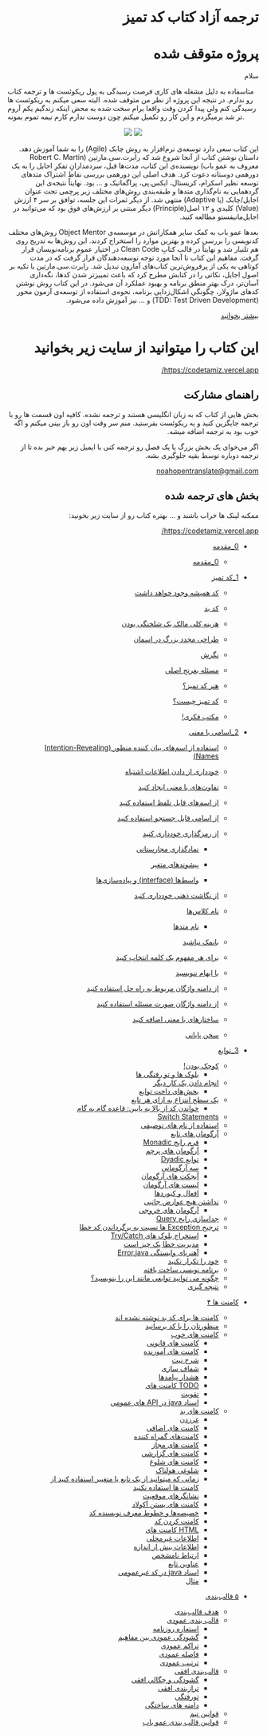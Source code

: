 
<h1 dir="rtl"> ترجمه آزاد کتاب کد تمیز</h1>
<h1 dir="rtl">پروژه متوقف شده</h1>
<p dir="rtl">
سلام
  
متاسفاده به دلیل مشغله های کاری فرصت رسیدگی به پول ریکوئست ها و ترجمه کتاب رو ندارم.
در نتبجه این پروژه از نظر من متوقف شده.
البته سعی میکنم به ریکوئست ها رسیدگی کنم ولی پیدا کردن وقت واقعا برام سخت شده 
به محض اینکه زندگیم یکم آروم تر شد برمیگردم و این کار رو تکمیل میکنم چون دوست ندارم کارم نیمه تموم بمونه.
</p>
<div dir="rtl">
<p align="center">
  <img src="https://octodex.github.com/images/yaktocat
</p>
 
این پروژه یک کار گروهی برای ترجمه آزاد یکی از بهترین کتاب های برنامه نویسیه.

<details>
    <summary>درباره کتاب</summary>
    <p align="center">
         <img src="https://techbeacon.com/sites/default/files/styles/social/public/robert-uncle-bob-martin-agile-manifesto-interview.jpg?itok=PYXMi5Zl"/>
    </p>
     این کتاب سعی دارد توسعه‌ی نرم‌افزار به روش چابک (Agile) را به شما آموزش دهد. داستان نوشتن کتاب از آنجا شروع شد که رابرت.سی.مارتین (Robert C. Martin معروف به عمو باب) نویسنده‌ی این کتاب، مدت‌ها قبل، سردمدارانِ تفکرِ اجایل را به یک دورهمی دوستانه دعوت کرد. هدف اصلی این دورهمی بررسی نقاط اشتراک متدهای توسعه نظیر اسکرام، کریستال، ایکس.پی، پراگماتیک و … بود. نهایتاً نتیجه‌ی این گردهمایی به نام‌گذاری متدها و طبقه‌بندی روش‌های مختلف زیر پرچمی تحت عنوان اجایل/چابک (یا Adaptive) منتهی شد. از دیگر ثمرات این جلسه، توافق بر سر ۴ ارزش (Value) کلیدی و ۱۲ اصل(Principle) دیگر مبتنی بر ارزش‌های فوق بود که می‌توانید در اجایل‌مانیفستو مطالعه کنید.

بعدها عمو باب به کمک سایر همکارانش در موسسه‌ی Object Mentor روش‌های مختلف کدنویسی را بررسی کرده و بهترین موارد را استخراج کردند. این روش‌ها به تدریج روی هم تلنبار شد و نهایتاً در قالب کتابِ Clean Code در اختیار عموم برنامه‌نویسان قرار گرفت. مفاهیم این کتاب تا آنجا مورد توجه توسعه‌دهندگان قرار گرفت که در مدت کوتاهی به یکی از پرفروش‌ترین کتاب‌های آمازون تبدیل شد. رابرت.سی.مارتین با تکیه بر اصول اجایل، نکاتی را در کتابش مطرح کرد که باعث تمییزتر شدن کدها، نگه‌داری آسان‌تر، درک بهتر منطق برنامه و بهبود عملکرد آن می‌شود. در این کتاب روش نوشتن کدهای ماژولار، چگونگی اشکال‌زدایی برنامه، نحوه‌ی استفاده از توسعه‌ی آزمون محور (TDD: Test Driven Development) و … نیز آموزش داده می‌شود.

<a href="https://skaarp.com/clean-code-%DA%A9%D8%AA%D8%A7%D8%A8%DB%8C-%D9%88%D8%A7%D8%AC%D8%A8/">بیشتر بخوانید</a>
    
</details>

# این کتاب را میتوانید از سایت زیر بخوانید
https://codetamiz.vercel.app/

## راهنمای مشارکت
بخش هایی از کتاب که به زبان انگلیسی هستند و ترجمه نشده. کافیه اون قسمت ها رو با ترجمه جایگزین کنید و یه ریکوئست بفرستید. منم سر وقت اون رو باز بینی میکنم و اگه خوب بود به ترجمه اضافه میشه.

اگر می‌خوای یک بخش بزرگ یا یک فصل رو ترجمه کنی با ایمیل زیر بهم خبر بده تا از ترجمه دوباره توسط بقیه جلوگیری بشه.   

<a dir="ltr" href="mailto:noahopentranslate@gmail.com">noahopentranslate@gmail.com</a>
 
## بخش های ترجمه شده

ممکنه لینک ها خراب باشند و ...
بهتره کتاب رو از سایت زیر بخونید:

https://codetamiz.vercel.app/


* [0_مقدمه](0_introduction(completed)/introduction.md)
  * [0_مقدمه](0_introduction(completed)/introduction.md)
* [1_کد تمیز](1_Clean_Code(completed)/clean-code.md)

  * [کد همیشه وجود خواهد داشت](1_Clean_Code(completed)/clean-code.md#%DA%A9%D8%AF-%D9%87%D9%85%DB%8C%D8%B4%D9%87-%D9%88%D8%AC%D9%88%D8%AF-%D8%AE%D9%88%D8%A7%D9%87%D8%AF-%D8%AF%D8%A7%D8%B4%D8%AA)
  
  * [کد بد](1_Clean_Code(completed)/clean-code.md#%DA%A9%D8%AF-%D8%A8%D8%AF)
  
  * [هزینه کلی مالک یک شلختگی بودن](1_Clean_Code(completed)/clean-code.md#%D9%87%D8%B2%DB%8C%D9%86%D9%87-%DA%A9%D9%84%DB%8C-%D9%85%D8%A7%D9%84%DA%A9-%DB%8C%DA%A9-%D8%B4%D9%84%D8%AE%D8%AA%DA%AF%DB%8C-%D8%A8%D9%88%D8%AF%D9%86)
  
  * [طراحی مجدد بزرگ در اسمان](1_Clean_Code(completed)/clean-code.md#%D8%B7%D8%B1%D8%A7%D8%AD%DB%8C-%D9%85%D8%AC%D8%AF%D8%AF-%D8%A8%D8%B2%D8%B1%DA%AF-%D8%AF%D8%B1-%D8%A7%D8%B3%D9%85%D8%A7%D9%86)
  
  * [نگرش](1_Clean_Code(completed)/clean-code.md#%D9%86%DA%AF%D8%B1%D8%B4)
  
  * [مسئله بغرنج اصلی](1_Clean_Code(completed)/clean-code.md#%D9%85%D8%B3%D8%A6%D9%84%D9%87-%D8%A8%D8%BA%D8%B1%D9%86%D8%AC-%D8%A7%D8%B5%D9%84%DB%8C)
  
  * [هنر کد تمیز؟](1_Clean_Code(completed)/clean-code.md#%D9%87%D9%86%D8%B1-%DA%A9%D8%AF-%D8%AA%D9%85%DB%8C%D8%B2)
  
  * [کد تمیز چیست؟](1_Clean_Code(completed)/clean-code.md#%DA%A9%D8%AF-%D8%AA%D9%85%DB%8C%D8%B2-%DA%86%DB%8C%D8%B3%D8%AA)
  
  * [مکتب فکری!](1_Clean_Code(completed)/clean-code.md#%D9%85%DA%A9%D8%AA%D8%A8-%D9%81%DA%A9%D8%B1%DB%8C)
* [2\_اسامی با معنی](2_meaningful-names(completed)/meaningful-names.md)

  * [استفاده از اسم‌های بیان کننده منظور (Intention-Revealing Names)](2_meaningful-names(completed)/meaningful-names.md#%D8%A7%D8%B3%D8%AA%D9%81%D8%A7%D8%AF%D9%87-%D8%A7%D8%B2-%D8%A7%D8%B3%D9%85%D9%87%D8%A7%DB%8C-%D8%A8%DB%8C%D8%A7%D9%86-%DA%A9%D9%86%D9%86%D8%AF%D9%87-%D9%85%D9%86%D8%B8%D9%88%D8%B1-intention-revealing-names)
  
  * [خودداری از دادن اطلاعات اشتباه](2_meaningful-names(completed)/meaningful-names.md#%D8%AE%D9%88%D8%AF%D8%AF%D8%A7%D8%B1%DB%8C-%D8%A7%D8%B2-%D8%AF%D8%A7%D8%AF%D9%86-%D8%A7%D8%B7%D9%84%D8%A7%D8%B9%D8%A7%D8%AA-%D8%A7%D8%B4%D8%AA%D8%A8%D8%A7%D9%87)
  
  * [تفاوت‌های با معنی ایجاد کنید](2_meaningful-names(completed)/meaningful-names.md#%D8%AA%D9%81%D8%A7%D9%88%D8%AA%D9%87%D8%A7%DB%8C-%D8%A8%D8%A7-%D9%85%D8%B9%D9%86%DB%8C-%D8%A7%DB%8C%D8%AC%D8%A7%D8%AF-%DA%A9%D9%86%DB%8C%D8%AF)
  
  * [از اسم‌های قابل تلفظ استفاده کنید](2_meaningful-names(completed)/meaningful-names.md#%D8%A7%D8%B2-%D8%A7%D8%B3%D9%85%D9%87%D8%A7%DB%8C-%D9%82%D8%A7%D8%A8%D9%84-%D8%AA%D9%84%D9%81%D8%B8-%D8%A7%D8%B3%D8%AA%D9%81%D8%A7%D8%AF%D9%87-%DA%A9%D9%86%DB%8C%D8%AF)
  
  * [از اسامی قابل جستجو استفاده کنید](2_meaningful-names(completed)/meaningful-names.md#%D8%A7%D8%B2-%D8%A7%D8%B3%D8%A7%D9%85%DB%8C-%D9%82%D8%A7%D8%A8%D9%84-%D8%AC%D8%B3%D8%AA%D8%AC%D9%88-%D8%A7%D8%B3%D8%AA%D9%81%D8%A7%D8%AF%D9%87-%DA%A9%D9%86%DB%8C%D8%AF)
  
  * [از رمزگذاری خودداری کنید](2_meaningful-names(completed)/meaningful-names.md#%D8%A7%D8%B2-%D8%B1%D9%85%D8%B2%DA%AF%D8%B0%D8%A7%D8%B1%DB%8C-%D8%AE%D9%88%D8%AF%D8%AF%D8%A7%D8%B1%DB%8C-%DA%A9%D9%86%DB%8C%D8%AF)
  
    * [نمادگذاری مجارستانی](2_meaningful-names(completed)/meaningful-names.md#%D9%86%D9%85%D8%A7%D8%AF%DA%AF%D8%B0%D8%A7%D8%B1%DB%8C-%D9%85%D8%AC%D8%A7%D8%B1%D8%B3%D8%AA%D8%A7%D9%86%DB%8C)
    * [پیشوندهای متغیر](2_meaningful-names(completed)/meaningful-names.md#%D9%BE%DB%8C%D8%B4%D9%88%D9%86%D8%AF%D9%87%D8%A7%DB%8C-%D9%85%D8%AA%D8%BA%DB%8C%D8%B1)
  
    * [واسط‌ها (interface) و پیاده‌سازی‌ها](2_meaningful-names(completed)/meaningful-names.md#%D9%88%D8%A7%D8%B3%D8%B7%D9%87%D8%A7-interface-%D9%88-%D9%BE%DB%8C%D8%A7%D8%AF%D9%87%D8%B3%D8%A7%D8%B2%DB%8C%D9%87%D8%A7)
  
  * [از نگاشت ذهنی خودداری کنید](2_meaningful-names(completed)/meaningful-names.md#%D8%A7%D8%B2-%D9%86%DA%AF%D8%A7%D8%B4%D8%AA-%D8%B0%D9%87%D9%86%DB%8C-%D8%AE%D9%88%D8%AF%D8%AF%D8%A7%D8%B1%DB%8C-%DA%A9%D9%86%DB%8C%D8%AF)
  
  * [نام کلاس‌ها](2_meaningful-names(completed)/meaningful-names.md#%D9%86%D8%A7%D9%85-%DA%A9%D9%84%D8%A7%D8%B3%D9%87%D8%A7)
  
    * [نام متدها](2_meaningful-names(completed)/meaningful-names.md#%D9%86%D8%A7%D9%85-%D9%85%D8%AA%D8%AF%D9%87%D8%A7)
  
  * [بانمک نباشید](2_meaningful-names(completed)/meaningful-names.md#%D8%A8%D8%A7%D9%86%D9%85%DA%A9-%D9%86%D8%A8%D8%A7%D8%B4%DB%8C%D8%AF)
  
  * [برای هر مفهوم یک کلمه انتخاب کنید](2_meaningful-names(completed)/meaningful-names.md#%D8%A8%D8%B1%D8%A7%DB%8C-%D9%87%D8%B1-%D9%85%D9%81%D9%87%D9%88%D9%85-%DB%8C%DA%A9-%DA%A9%D9%84%D9%85%D9%87-%D8%A7%D9%86%D8%AA%D8%AE%D8%A7%D8%A8-%DA%A9%D9%86%DB%8C%D8%AF)
  
  * [با ایهام ننویسید](2_meaningful-names(completed)/meaningful-names.md#%D8%A8%D8%A7-%D8%A7%DB%8C%D9%87%D8%A7%D9%85-%D9%86%D9%86%D9%88%DB%8C%D8%B3%DB%8C%D8%AF)
  
  * [از دامنه واژگان مربوط به راه حل استفاده کنید](2_meaningful-names(completed)/meaningful-names.md#%D8%A7%D8%B2-%D8%AF%D8%A7%D9%85%D9%86%D9%87-%D9%88%D8%A7%DA%98%DA%AF%D8%A7%D9%86-%D9%85%D8%B1%D8%A8%D9%88%D8%B7-%D8%A8%D9%87-%D8%B1%D8%A7%D9%87-%D8%AD%D9%84-%D8%A7%D8%B3%D8%AA%D9%81%D8%A7%D8%AF%D9%87-%DA%A9%D9%86%DB%8C%D8%AF)
  
  * [از دامنه واژگان صورت مسئله استفاده کنید](2_meaningful-names(completed)/meaningful-names.md#%D8%A7%D8%B2-%D8%AF%D8%A7%D9%85%D9%86%D9%87-%D9%88%D8%A7%DA%98%DA%AF%D8%A7%D9%86-%D8%B5%D9%88%D8%B1%D8%AA-%D9%85%D8%B3%D8%A6%D9%84%D9%87-%D8%A7%D8%B3%D8%AA%D9%81%D8%A7%D8%AF%D9%87-%DA%A9%D9%86%DB%8C%D8%AF)
  
  * [ساختارهای با معنی اضافه کنید](2_meaningful-names(completed)/meaningful-names.md#%D8%B3%D8%A7%D8%AE%D8%AA%D8%A7%D8%B1%D9%87%D8%A7%DB%8C-%D8%A8%D8%A7-%D9%85%D8%B9%D9%86%DB%8C-%D8%A7%D8%B6%D8%A7%D9%81%D9%87-%DA%A9%D9%86%DB%8C%D8%AF)
  
  * [سخن پایانی](2_meaningful-names(completed)/meaningful-names.md#%D8%B3%D8%AE%D9%86-%D9%BE%D8%A7%DB%8C%D8%A7%D9%86%DB%8C)

* [3_توابع](3_Functions(completed)/3_Functions.md#%D8%AA%D9%88%D8%A7%D8%A8%D8%B9)

  * [کوچک بودن!](3_Functions(completed)/3_Functions.md#%DA%A9%D9%88%DA%86%DA%A9-%D8%A8%D9%88%D8%AF%D9%86)
    * [بلوک ها و تو رفتگی ها](3_Functions(completed)/3_Functions.md#%D8%A8%D9%84%D9%88%DA%A9-%D9%87%D8%A7-%D9%88-%D8%AA%D9%88-%D8%B1%D9%81%D8%AA%DA%AF%DB%8C-%D9%87%D8%A7)
  * [انجام دادن یک کار دیگر](3_Functions(completed)/3_Functions.md#%D8%A7%D9%86%D8%AC%D8%A7%D9%85-%D8%AF%D8%A7%D8%AF%D9%86-%DB%8C%DA%A9-%DA%A9%D8%A7%D8%B1-%D8%AF%DB%8C%DA%AF%D8%B1)
    * [بخش‌های داخت توابع](3_Functions(completed)/3_Functions.md#%D8%A8%D8%AE%D8%B4%D9%87%D8%A7%DB%8C-%D8%AF%D8%A7%D8%AE%D8%AA-%D8%AA%D9%88%D8%A7%D8%A8%D8%B9)
  * [یک سطح انتزاع به ازای هر تابع](3_Functions(completed)/3_Functions.md#%DB%8C%DA%A9-%D8%B3%D8%B7%D8%AD-%D8%A7%D9%86%D8%AA%D8%B2%D8%A7%D8%B9-%D8%A8%D9%87-%D8%A7%D8%B2%D8%A7%DB%8C-%D9%87%D8%B1-%D8%AA%D8%A7%D8%A8%D8%B9)
    * [خواندن کد از بالا به پایین: قاعده گام به گام](3_Functions(completed)/3_Functions.md#%D8%AE%D9%88%D8%A7%D9%86%D8%AF%D9%86-%DA%A9%D8%AF-%D8%A7%D8%B2-%D8%A8%D8%A7%D9%84%D8%A7-%D8%A8%D9%87-%D9%BE%D8%A7%DB%8C%DB%8C%D9%86-%D9%82%D8%A7%D8%B9%D8%AF%D9%87-%DA%AF%D8%A7%D9%85-%D8%A8%D9%87-%DA%AF%D8%A7%D9%85)
  * [Switch Statements](3_Functions(completed)/3_Functions.md#switch-statements)
  * [استفاده از نام های توصیفی](3_Functions(completed)/3_Functions.md#%D8%A7%D8%B3%D8%AA%D9%81%D8%A7%D8%AF%D9%87-%D8%A7%D8%B2-%D9%86%D8%A7%D9%85-%D9%87%D8%A7%DB%8C-%D8%AA%D9%88%D8%B5%DB%8C%D9%81%DB%8C)
  * [آرگومان های تابع](3_Functions(completed)/3_Functions.md#%D8%A2%D8%B1%DA%AF%D9%88%D9%85%D8%A7%D9%86-%D9%87%D8%A7%DB%8C-%D8%AA%D8%A7%D8%A8%D8%B9)
    * [فرم رایج Monadic](3_Functions(completed)/3_Functions.md#%D9%81%D8%B1%D9%85-%D8%B1%D8%A7%DB%8C%D8%AC-monadic)
    * [آرگومان های پرچم](3_Functions(completed)/3_Functions.md#%D8%A2%D8%B1%DA%AF%D9%88%D9%85%D8%A7%D9%86-%D9%87%D8%A7%DB%8C-%D9%BE%D8%B1%DA%86%D9%85)
    * [توابع Dyadic](3_Functions(completed)/3_Functions.md#%D8%AA%D9%88%D8%A7%D8%A8%D8%B9-dyadic)
    * [سه آرگومانی](3_Functions(completed)/3_Functions.md#%D8%B3%D9%87-%D8%A2%D8%B1%DA%AF%D9%88%D9%85%D8%A7%D9%86%DB%8C)
    * [آبجکت های آرگومان](3_Functions(completed)/3_Functions.md#%D8%A2%D8%A8%D8%AC%DA%A9%D8%AA-%D9%87%D8%A7%DB%8C-%D8%A2%D8%B1%DA%AF%D9%88%D9%85%D8%A7%D9%86)
    * [لیست های آرگومان](3_Functions(completed)/3_Functions.md#%D9%84%DB%8C%D8%B3%D8%AA-%D9%87%D8%A7%DB%8C-%D8%A2%D8%B1%DA%AF%D9%88%D9%85%D8%A7%D9%86)
    * [افعال و کیوردها](3_Functions(completed)/3_Functions.md#%D8%A7%D9%81%D8%B9%D8%A7%D9%84-%D9%88-%DA%A9%DB%8C%D9%88%D8%B1%D8%AF%D9%87%D8%A7)
  * [نداشتن هیچ عوارض جانبی](3_Functions(completed)/3_Functions.md#%D9%86%D8%AF%D8%A7%D8%B4%D8%AA%D9%86-%D9%87%DB%8C%DA%86-%D8%B9%D9%88%D8%A7%D8%B1%D8%B6-%D8%AC%D8%A7%D9%86%D8%A8%DB%8C)
    * [آرگومان های خروجی](3_Functions(completed)/3_Functions.md#%D8%A2%D8%B1%DA%AF%D9%88%D9%85%D8%A7%D9%86-%D9%87%D8%A7%DB%8C-%D8%AE%D8%B1%D9%88%D8%AC%DB%8C)
  * [جداسازی رایج Query](3_Functions(completed)/3_Functions.md#%D8%AC%D8%AF%D8%A7%D8%B3%D8%A7%D8%B2%DB%8C-%D8%B1%D8%A7%DB%8C%D8%AC-query)
  * [ترجیح Exception ها نسبت به برگرداندن کد خطا](3_Functions(completed)/3_Functions.md#%D8%AA%D8%B1%D8%AC%DB%8C%D8%AD-exception-%D9%87%D8%A7-%D9%86%D8%B3%D8%A8%D8%AA-%D8%A8%D9%87-%D8%A8%D8%B1%DA%AF%D8%B1%D8%AF%D8%A7%D9%86%D8%AF%D9%86-%DA%A9%D8%AF-%D8%AE%D8%B7%D8%A7)
    * [استخراج بلوک های Try/Catch](3_Functions(completed)/3_Functions.md#%D8%A7%D8%B3%D8%AA%D8%AE%D8%B1%D8%A7%D8%AC-%D8%A8%D9%84%D9%88%DA%A9-%D9%87%D8%A7%DB%8C-trycatch)
    * [مدیریت خطا یک چیز است](3_Functions(completed)/3_Functions.md#%D9%85%D8%AF%DB%8C%D8%B1%DB%8C%D8%AA-%D8%AE%D8%B7%D8%A7-%DB%8C%DA%A9-%DA%86%DB%8C%D8%B2-%D8%A7%D8%B3%D8%AA)
    * [آهنربای وابستگی Error.java](3_Functions(completed)/3_Functions.md#%D8%A2%D9%87%D9%86%D8%B1%D8%A8%D8%A7%DB%8C-%D9%88%D8%A7%D8%A8%D8%B3%D8%AA%DA%AF%DB%8C-errorjava)
  * [خود را تکرار نکنید](3_Functions(completed)/3_Functions.md#%D8%AE%D9%88%D8%AF-%D8%B1%D8%A7-%D8%AA%DA%A9%D8%B1%D8%A7%D8%B1-%D9%86%DA%A9%D9%86%DB%8C%D8%AF)
  * [برنامه نویسی ساخت یافته](3_Functions(completed)/3_Functions.md#%D8%A8%D8%B1%D9%86%D8%A7%D9%85%D9%87-%D9%86%D9%88%DB%8C%D8%B3%DB%8C-%D8%B3%D8%A7%D8%AE%D8%AA-%DB%8C%D8%A7%D9%81%D8%AA%D9%87)
  * [چگونه می توانید توابعی مانند این را بنویسید؟](3_Functions(completed)/3_Functions.md#%DA%86%DA%AF%D9%88%D9%86%D9%87-%D9%85%DB%8C-%D8%AA%D9%88%D8%A7%D9%86%DB%8C%D8%AF-%D8%AA%D9%88%D8%A7%D8%A8%D8%B9%DB%8C-%D9%85%D8%A7%D9%86%D9%86%D8%AF-%D8%A7%DB%8C%D9%86-%D8%B1%D8%A7-%D8%A8%D9%86%D9%88%DB%8C%D8%B3%DB%8C%D8%AF)
  * [نتیجه گیری](3_Functions(completed)/3_Functions.md#%D9%86%D8%AA%DB%8C%D8%AC%D9%87-%DA%AF%DB%8C%D8%B1%DB%8C)
  
* [کامنت ها ۴](4_Comments(completed)/4_Comments.md#%DA%A9%D8%A7%D9%85%D9%86%D8%AA-%D9%87%D8%A7-%DB%B4) 
  * [کامنت ها برای کد بد نوشته نشده اند](4_Comments(completed)/4_Comments.md#%DA%A9%D8%A7%D9%85%D9%86%D8%AA-%D9%87%D8%A7-%D8%A8%D8%B1%D8%A7%DB%8C-%DA%A9%D8%AF-%D8%A8%D8%AF-%D9%86%D9%88%D8%B4%D8%AA%D9%87-%D9%86%D8%B4%D8%AF%D9%87-%D8%A7%D9%86%D8%AF)
  * [منظورتان را با کد برسانید](4_Comments(completed)/4_Comments.md#%D9%85%D9%86%D8%B8%D9%88%D8%B1%D8%AA%D8%A7%D9%86-%D8%B1%D8%A7-%D8%A8%D8%A7-%DA%A9%D8%AF-%D8%A8%D8%B1%D8%B3%D8%A7%D9%86%DB%8C%D8%AF)
   * [کامنت های خوب](4_Comments(completed)/4_Comments.md#%DA%A9%D8%A7%D9%85%D9%86%D8%AA-%D9%87%D8%A7%DB%8C-%D8%AE%D9%88%D8%A8)
      * [کامنت های قانونی](4_Comments(completed)/4_Comments.md#%DA%A9%D8%A7%D9%85%D9%86%D8%AA-%D9%87%D8%A7%DB%8C-%D9%82%D8%A7%D9%86%D9%88%D9%86%DB%8C)
      * [کامنت های آموزنده](4_Comments(completed)/4_Comments.md#%DA%A9%D8%A7%D9%85%D9%86%D8%AA-%D9%87%D8%A7%DB%8C-%D8%A2%D9%85%D9%88%D8%B2%D9%86%D8%AF%D9%87)
      * [شرح نیت](4_Comments(completed)/4_Comments.md#%D8%B4%D8%B1%D8%AD-%D9%86%DB%8C%D8%AA)
      * [شفاف سازی](4_Comments(completed)/4_Comments.md#%D8%B4%D9%81%D8%A7%D9%81-%D8%B3%D8%A7%D8%B2%DB%8C)
      * [هشدار پیامدها](4_Comments(completed)/4_Comments.md#%D9%87%D8%B4%D8%AF%D8%A7%D8%B1-%D9%BE%DB%8C%D8%A7%D9%85%D8%AF%D9%87%D8%A7)
      * [TODO کامنت های](4_Comments(completed)/4_Comments.md#todo-%DA%A9%D8%A7%D9%85%D9%86%D8%AA-%D9%87%D8%A7%DB%8C)
      * [تقویت](4_Comments(completed)/4_Comments.md#%D8%AA%D9%82%D9%88%DB%8C%D8%AA)
      * [اسناد java در API های عمومی](4_Comments(completed)/4_Comments.md#%D8%A7%D8%B3%D9%86%D8%A7%D8%AF-java-%D8%AF%D8%B1-api-%D9%87%D8%A7%DB%8C-%D8%B9%D9%85%D9%88%D9%85%DB%8C)
   * [کامنت های بد](4_Comments(completed)/4_Comments.md#%DA%A9%D8%A7%D9%85%D9%86%D8%AA-%D9%87%D8%A7%DB%8C-%D8%A8%D8%AF)
      * [غرزدن](4_Comments(completed)/4_Comments.md#%D8%BA%D8%B1%D8%B2%D8%AF%D9%86)
      * [کامنت های اضافی](4_Comments(completed)/4_Comments.md#%DA%A9%D8%A7%D9%85%D9%86%D8%AA-%D9%87%D8%A7%DB%8C-%D8%A7%D8%B6%D8%A7%D9%81%DB%8C)
      * [کامنت‌های گمراه کننده](4_Comments(completed)/4_Comments.md#%DA%A9%D8%A7%D9%85%D9%86%D8%AA%D9%87%D8%A7%DB%8C-%DA%AF%D9%85%D8%B1%D8%A7%D9%87-%DA%A9%D9%86%D9%86%D8%AF%D9%87)
      * [کامنت های مجاز](4_Comments(completed)/4_Comments.md#%DA%A9%D8%A7%D9%85%D9%86%D8%AA-%D9%87%D8%A7%DB%8C-%D9%85%D8%AC%D8%A7%D8%B2)
      * [کامنت های گزارشی](4_Comments(completed)/4_Comments.md#%DA%A9%D8%A7%D9%85%D9%86%D8%AA-%D9%87%D8%A7%DB%8C-%DA%AF%D8%B2%D8%A7%D8%B1%D8%B4%DB%8C)
      * [کامنت های شلوغ](4_Comments(completed)/4_Comments.md#%DA%A9%D8%A7%D9%85%D9%86%D8%AA-%D9%87%D8%A7%DB%8C-%D8%B4%D9%84%D9%88%D8%BA)
      * [شلوغی هولناک](4_Comments(completed)/4_Comments.md#%D8%B4%D9%84%D9%88%D8%BA%DB%8C-%D9%87%D9%88%D9%84%D9%86%D8%A7%DA%A9)
      * [زمانی که میتوانید از یک تابع یا متغییر استفاده کنید از کامنت ها استفاده نکنید](4_Comments(completed)/4_Comments.md#%D8%B2%D9%85%D8%A7%D9%86%DB%8C-%DA%A9%D9%87-%D9%85%DB%8C%D8%AA%D9%88%D8%A7%D9%86%DB%8C%D8%AF-%D8%A7%D8%B2-%DB%8C%DA%A9-%D8%AA%D8%A7%D8%A8%D8%B9-%DB%8C%D8%A7-%D9%85%D8%AA%D8%BA%DB%8C%DB%8C%D8%B1-%D8%A7%D8%B3%D8%AA%D9%81%D8%A7%D8%AF%D9%87-%DA%A9%D9%86%DB%8C%D8%AF-%D8%A7%D8%B2-%DA%A9%D8%A7%D9%85%D9%86%D8%AA-%D9%87%D8%A7-%D8%A7%D8%B3%D8%AA%D9%81%D8%A7%D8%AF%D9%87-%D9%86%DA%A9%D9%86%DB%8C%D8%AF)
      * [نشانگرهای موقعیت](4_Comments(completed)/4_Comments.md#%D9%86%D8%B4%D8%A7%D9%86%DA%AF%D8%B1%D9%87%D8%A7%DB%8C-%D9%85%D9%88%D9%82%D8%B9%DB%8C%D8%AA)
      * [کامنت های بستن آکولاد](4_Comments(completed)/4_Comments.md#%DA%A9%D8%A7%D9%85%D9%86%D8%AA-%D9%87%D8%A7%DB%8C-%D8%A8%D8%B3%D8%AA%D9%86-%D8%A2%DA%A9%D9%88%D9%84%D8%A7%D8%AF)
      * [خصیصه‌ها و خطوط معرف نویسنده کد](4_Comments(completed)/4_Comments.md#%D8%AE%D8%B5%DB%8C%D8%B5%D9%87%D9%87%D8%A7-%D9%88-%D8%AE%D8%B7%D9%88%D8%B7-%D9%85%D8%B9%D8%B1%D9%81-%D9%86%D9%88%DB%8C%D8%B3%D9%86%D8%AF%D9%87-%DA%A9%D8%AF)
      * [کامنت کردن کد](4_Comments(completed)/4_Comments.md#%DA%A9%D8%A7%D9%85%D9%86%D8%AA-%DA%A9%D8%B1%D8%AF%D9%86-%DA%A9%D8%AF)
      * [HTML کامنت های](4_Comments(completed)/4_Comments.md#html-%DA%A9%D8%A7%D9%85%D9%86%D8%AA-%D9%87%D8%A7%DB%8C)
      * [اطلاعات غیرمحلی](4_Comments(completed)/4_Comments.md#%D8%A7%D8%B7%D9%84%D8%A7%D8%B9%D8%A7%D8%AA-%D8%BA%DB%8C%D8%B1%D9%85%D8%AD%D9%84%DB%8C)
      * [اطلاعات بیش از اندازه](4_Comments(completed)/4_Comments.md#%D8%A7%D8%B7%D9%84%D8%A7%D8%B9%D8%A7%D8%AA-%D8%A8%DB%8C%D8%B4-%D8%A7%D8%B2-%D8%A7%D9%86%D8%AF%D8%A7%D8%B2%D9%87)
      * [ارتباط نامشخص](4_Comments(completed)/4_Comments.md#%D8%A7%D8%B1%D8%AA%D8%A8%D8%A7%D8%B7-%D9%86%D8%A7%D9%85%D8%B4%D8%AE%D8%B5)
      * [عناوین تابع](4_Comments(completed)/4_Comments.md#%D8%B9%D9%86%D8%A7%D9%88%DB%8C%D9%86-%D8%AA%D8%A7%D8%A8%D8%B9)
      * [اسناد java در کد غیرعمومی](4_Comments(completed)/4_Comments.md#%D8%A7%D8%B3%D9%86%D8%A7%D8%AF-java-%D8%AF%D8%B1-%DA%A9%D8%AF-%D8%BA%DB%8C%D8%B1%D8%B9%D9%85%D9%88%D9%85%DB%8C)
      * [مثال](4_Comments(completed)/4_Comments.md#%D9%85%D8%AB%D8%A7%D9%84)


* [۵ قالب‌بندی](5_Formatting(completed)/5_Formatting.md#%DB%B5-%D9%82%D8%A7%D9%84%D8%A8%D8%A8%D9%86%D8%AF%DB%8C)
  * [هدف قالب‌بندی](5_Formatting(completed)/5_Formatting.md#%D9%87%D8%AF%D9%81-%D9%82%D8%A7%D9%84%D8%A8%D8%A8%D9%86%D8%AF%DB%8C)
  * [قالب بندی عمودی](5_Formatting(completed)/5_Formatting.md#%D9%82%D8%A7%D9%84%D8%A8-%D8%A8%D9%86%D8%AF%DB%8C-%D8%B9%D9%85%D9%88%D8%AF%DB%8C)
    * [استعاره روزنامه](5_Formatting(completed)/5_Formatting.md#%D8%A7%D8%B3%D8%AA%D8%B9%D8%A7%D8%B1%D9%87-%D8%B1%D9%88%D8%B2%D9%86%D8%A7%D9%85%D9%87)
    * [گشودگی عمودی بین مفاهیم](5_Formatting(completed)/5_Formatting.md#%DA%AF%D8%B4%D9%88%D8%AF%DA%AF%DB%8C-%D8%B9%D9%85%D9%88%D8%AF%DB%8C-%D8%A8%DB%8C%D9%86-%D9%85%D9%81%D8%A7%D9%87%DB%8C%D9%85)
    * [تراکم عمودی](5_Formatting(completed)/5_Formatting.md#%D8%AA%D8%B1%D8%A7%DA%A9%D9%85-%D8%B9%D9%85%D9%88%D8%AF%DB%8C)
    * [فاصله عمودی](5_Formatting(completed)/5_Formatting.md#%D9%81%D8%A7%D8%B5%D9%84%D9%87-%D8%B9%D9%85%D9%88%D8%AF%DB%8C)
    * [ترتیب عمودی](5_Formatting(completed)/5_Formatting.md#%D8%AA%D8%B1%D8%AA%DB%8C%D8%A8-%D8%B9%D9%85%D9%88%D8%AF%DB%8C)
  * [قالب‌بندی افقی](5_Formatting(completed)/5_Formatting.md#%D9%82%D8%A7%D9%84%D8%A8%D8%A8%D9%86%D8%AF%DB%8C-%D8%A7%D9%81%D9%82%DB%8C)
    * [گشودگی و چگالی افقی](5_Formatting(completed)/5_Formatting.md#%DA%AF%D8%B4%D9%88%D8%AF%DA%AF%DB%8C-%D9%88-%DA%86%DA%AF%D8%A7%D9%84%DB%8C-%D8%A7%D9%81%D9%82%DB%8C)
    * [ترازبندی افقی](5_Formatting(completed)/5_Formatting.md#%D8%AA%D8%B1%D8%A7%D8%B2%D8%A8%D9%86%D8%AF%DB%8C-%D8%A7%D9%81%D9%82%DB%8C)
    * [تورفتگی](5_Formatting(completed)/5_Formatting.md#%D8%AA%D9%88%D8%B1%D9%81%D8%AA%DA%AF%DB%8C)
    * [دامنه های ساختگی](5_Formatting(completed)/5_Formatting.md#%D8%AF%D8%A7%D9%85%D9%86%D9%87-%D9%87%D8%A7%DB%8C-%D8%B3%D8%A7%D8%AE%D8%AA%DA%AF%DB%8C)
  * [قوانین تیم](5_Formatting(completed)/5_Formatting.md#%D9%82%D9%88%D8%A7%D9%86%DB%8C%D9%86-%D8%AA%DB%8C%D9%85)
  * [قوانین قالب بندی عمو باب](5_Formatting(completed)/5_Formatting.md#%D9%82%D9%88%D8%A7%D9%86%DB%8C%D9%86-%D9%82%D8%A7%D9%84%D8%A8-%D8%A8%D9%86%D8%AF%DB%8C-%D8%B9%D9%85%D9%88-%D8%A8%D8%A7%D8%A8)

</div>
